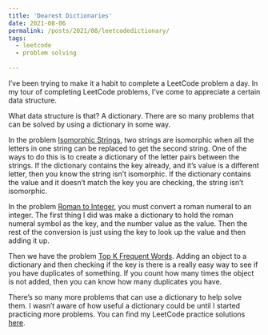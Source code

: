 ```yaml
---
title: 'Dearest Dictionaries'
date: 2021-08-06
permalink: /posts/2021/08/leetcodedictionary/
tags:
  - leetcode
  - problem solving
  
---
```


I’ve been trying to make it a habit to complete a LeetCode problem a day. In my tour of completing LeetCode problems, I’ve come to appreciate a certain data structure. 

What data structure is that? A dictionary. There are so many problems that can be solved by using a dictionary in some way. 

In the problem [Isomorphic Strings](https://leetcode.com/problems/isomorphic-strings/), two strings are isomorphic when all the letters in one string can be replaced to get the second string. One of the ways to do this is to create a dictionary of the letter pairs between the strings. If the dictionary contains the key already, and it’s value is a different letter, then you know the string isn’t isomorphic. If the dictionary contains the value and it doesn’t match the key you are checking, the string isn’t isomorphic. 

In the problem [Roman to Integer](https://leetcode.com/problems/roman-to-integer/), you must convert a roman numeral to an integer. The first thing I did was make a dictionary to hold the roman numeral symbol as the key, and the number value as the value. Then the rest of the conversion is just using the key to look up the value and then adding it up. 

Then we have the problem [Top K Frequent Words](https://leetcode.com/problems/top-k-frequent-words/). Adding an object to a dictionary and then checking if the key is there is a really easy way to see if you have duplicates of something. If you count how many times the object is not added, then you can know how many duplicates you have. 
 
There’s so many more problems that can use a dictionary to help solve them. I wasn’t aware of how useful a dictionary could be until I started practicing more problems. You can find my LeetCode practice solutions [here](https://github.com/JenniTheDev/LeetCode). 
